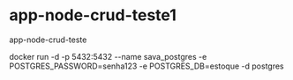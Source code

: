 # app-node-crud-teste1
app-node-crud-teste

docker run -d -p 5432:5432 --name sava_postgres -e POSTGRES_PASSWORD=senha123 -e POSTGRES_DB=estoque -d postgres